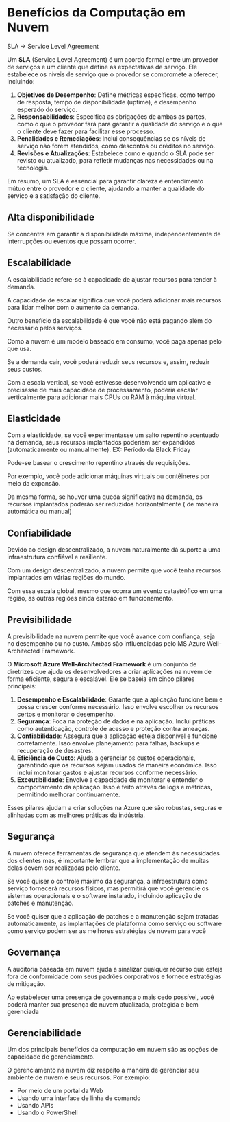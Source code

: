 # Benefícios da Computação em Nuvem

SLA → Service Level Agreement

Um **SLA** (Service Level Agreement) é um acordo formal entre um provedor de serviços e um cliente que define as expectativas de serviço. Ele estabelece os níveis de serviço que o provedor se compromete a oferecer, incluindo:

1. **Objetivos de Desempenho**: Define métricas específicas, como tempo de resposta, tempo de disponibilidade (uptime), e desempenho esperado do serviço.
2. **Responsabilidades**: Especifica as obrigações de ambas as partes, como o que o provedor fará para garantir a qualidade do serviço e o que o cliente deve fazer para facilitar esse processo.
3. **Penalidades e Remediações**: Inclui consequências se os níveis de serviço não forem atendidos, como descontos ou créditos no serviço.
4. **Revisões e Atualizações**: Estabelece como e quando o SLA pode ser revisto ou atualizado, para refletir mudanças nas necessidades ou na tecnologia.

Em resumo, um SLA é essencial para garantir clareza e entendimento mútuo entre o provedor e o cliente, ajudando a manter a qualidade do serviço e a satisfação do cliente.

## Alta disponibilidade

Se concentra em garantir a disponibilidade máxima, independentemente de interrupções ou eventos que possam ocorrer.

## Escalabilidade

A escalabilidade refere-se à capacidade de ajustar recursos para tender à demanda.

A capacidade de escalar significa que você poderá adicionar mais recursos para lidar melhor com o aumento da demanda.

Outro benefício da escalabilidade é que você não está pagando além do necessário pelos serviços.

Como a nuvem é um modelo baseado em consumo, você paga apenas pelo que usa.

Se a demanda cair, você poderá reduzir seus recursos e, assim, reduzir seus custos.

Com a escala vertical, se você estivesse desenvolvendo um aplicativo e precisasse de mais capacidade de processamento, poderia escalar verticalmente para adicionar mais CPUs ou RAM à máquina virtual.

## Elasticidade

Com a elasticidade, se você experimentasse um salto repentino acentuado na demanda, seus recursos implantados poderiam ser expandidos (automaticamente ou manualmente). EX: Período da Black Friday

Pode-se basear o crescimento repentino através de requisições.

Por exemplo, você pode adicionar máquinas virtuais ou contêineres por meio da expansão.

Da mesma forma, se houver uma queda significativa na demanda, os recursos implantados poderão ser reduzidos horizontalmente ( de maneira automática ou manual)

## Confiabilidade

Devido ao design descentralizado, a nuvem naturalmente dá suporte a uma infraestrutura confiável e resiliente.

Com um design descentralizado, a nuvem permite que você tenha recursos implantados em várias regiões do mundo.

Com essa escala global, mesmo que ocorra um evento catastrófico em uma região, as outras regiões ainda estarão em funcionamento.

## Previsibilidade

A previsibilidade na nuvem permite que você avance com confiança, seja no desempenho ou no custo. Ambas são influenciadas pelo MS Azure Well-Architected Framework. 

O **Microsoft Azure Well-Architected Framework** é um conjunto de diretrizes que ajuda os desenvolvedores a criar aplicações na nuvem de forma eficiente, segura e escalável. Ele se baseia em cinco pilares principais:

1. **Desempenho e Escalabilidade**: Garante que a aplicação funcione bem e possa crescer conforme necessário. Isso envolve escolher os recursos certos e monitorar o desempenho.
2. **Segurança**: Foca na proteção de dados e na aplicação. Inclui práticas como autenticação, controle de acesso e proteção contra ameaças.
3. **Confiabilidade**: Assegura que a aplicação esteja disponível e funcione corretamente. Isso envolve planejamento para falhas, backups e recuperação de desastres.
4. **Eficiência de Custo**: Ajuda a gerenciar os custos operacionais, garantindo que os recursos sejam usados de maneira econômica. Isso inclui monitorar gastos e ajustar recursos conforme necessário.
5. **Exceutibilidade**: Envolve a capacidade de monitorar e entender o comportamento da aplicação. Isso é feito através de logs e métricas, permitindo melhorar continuamente.

Esses pilares ajudam a criar soluções na Azure que são robustas, seguras e alinhadas com as melhores práticas da indústria.

## Segurança

A nuvem oferece ferramentas de segurança que atendem às necessidades dos clientes mas, é importante lembrar que a implementação de muitas delas devem ser realizadas pelo cliente.

Se você quiser o controle máximo da segurança, a infraestrutura como serviço fornecerá recursos físicos, mas permitirá que você gerencie os sistemas operacionais e o software instalado, incluindo aplicação de patches e manutenção.

Se você quiser que a aplicação de patches e a manutenção sejam tratadas automaticamente, as implantações de plataforma como serviço ou software como serviço podem ser as melhores estratégias de nuvem para você

## Governança

A auditoria baseada em nuvem ajuda a sinalizar qualquer recurso que esteja fora de conformidade com seus padrões corporativos e fornece estratégias de mitigação.

Ao estabelecer uma presença de governança o mais cedo possível, você poderá manter sua presença de nuvem atualizada, protegida e bem gerenciada

## Gerenciabilidade

Um dos principais benefícios da computação em nuvem são as opções de capacidade de gerenciamento.

O gerenciamento na nuvem diz respeito à maneira de gerenciar seu ambiente de nuvem e seus recursos. Por exemplo:

- Por meio de um portal da Web
- Usando uma interface de linha de comando
- Usando APIs
- Usando o PowerShell
